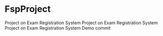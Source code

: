 # FspProject

Project on Exam Registration System 
Project on Exam Registration System 
Project on Exam Registration System 
Demo commit
